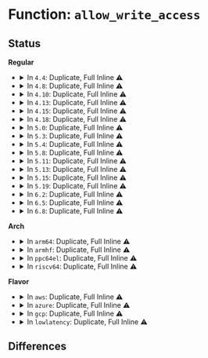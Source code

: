 # Function: <code>allow_write_access</code>

## Status
<b>Regular</b>
<ul>
<li>
<details>
<summary>In <code>4.4</code>: Duplicate, Full Inline ⚠️</summary>

**Collision:** Static Duplication

**Inline:** Full

**Transformation:** False

**Instances:**

```
In mm/mmap.c (ffffffff811c726b)
Location: include/linux/fs.h:2520
Inline: True
Inline callers:
  - mm/mmap.c:mmap_region
  - mm/mmap.c:mmap_region
```
```
In fs/exec.c (ffffffff8121289b)
Location: include/linux/fs.h:2520
Inline: True
Inline callers:
  - fs/exec.c:free_bprm
```
```
In fs/binfmt_script.c (ffffffff81266b72)
Location: include/linux/fs.h:2520
Inline: True
Inline callers:
  - fs/binfmt_script.c:load_script
```
```
In fs/binfmt_elf.c (ffffffff81267709)
Location: include/linux/fs.h:2520
Inline: True
Inline callers:
  - fs/binfmt_elf.c:load_elf_binary
  - fs/binfmt_elf.c:load_elf_binary
```
```
In fs/compat_binfmt_elf.c (ffffffff8126a3ae)
Location: include/linux/fs.h:2520
Inline: True
Inline callers:
  - fs/compat_binfmt_elf.c:load_elf_binary
  - fs/compat_binfmt_elf.c:load_elf_binary
```
</details>
</li>
<li>
<details>
<summary>In <code>4.8</code>: Duplicate, Full Inline ⚠️</summary>

**Collision:** Static Duplication

**Inline:** Full

**Transformation:** False

**Instances:**

```
In mm/mmap.c (ffffffff811e37f8)
Location: include/linux/fs.h:2635
Inline: True
Inline callers:
  - mm/mmap.c:mmap_region
  - mm/mmap.c:mmap_region
```
```
In fs/exec.c (ffffffff8123937b)
Location: include/linux/fs.h:2635
Inline: True
Inline callers:
  - fs/exec.c:free_bprm
```
```
In fs/binfmt_script.c (ffffffff81292f12)
Location: include/linux/fs.h:2635
Inline: True
Inline callers:
  - fs/binfmt_script.c:load_script
```
```
In fs/binfmt_elf.c (ffffffff8129454b)
Location: include/linux/fs.h:2635
Inline: True
Inline callers:
  - fs/binfmt_elf.c:load_elf_binary
  - fs/binfmt_elf.c:load_elf_binary
```
```
In fs/compat_binfmt_elf.c (ffffffff81296e3c)
Location: include/linux/fs.h:2635
Inline: True
Inline callers:
  - fs/compat_binfmt_elf.c:load_elf_binary
  - fs/compat_binfmt_elf.c:load_elf_binary
```
</details>
</li>
<li>
<details>
<summary>In <code>4.10</code>: Duplicate, Full Inline ⚠️</summary>

**Collision:** Static Duplication

**Inline:** Full

**Transformation:** False

**Instances:**

```
In mm/mmap.c (ffffffff811f37d8)
Location: include/linux/fs.h:2604
Inline: True
Inline callers:
  - mm/mmap.c:mmap_region
  - mm/mmap.c:mmap_region
```
```
In fs/exec.c (ffffffff8124c0bb)
Location: include/linux/fs.h:2604
Inline: True
Inline callers:
  - fs/exec.c:free_bprm
```
```
In fs/binfmt_script.c (ffffffff812a7c92)
Location: include/linux/fs.h:2604
Inline: True
Inline callers:
  - fs/binfmt_script.c:load_script
```
```
In fs/binfmt_elf.c (ffffffff812a8f37)
Location: include/linux/fs.h:2604
Inline: True
Inline callers:
  - fs/binfmt_elf.c:load_elf_binary
  - fs/binfmt_elf.c:load_elf_binary
```
```
In fs/compat_binfmt_elf.c (ffffffff812ab9fb)
Location: include/linux/fs.h:2604
Inline: True
Inline callers:
  - fs/compat_binfmt_elf.c:load_elf_binary
  - fs/compat_binfmt_elf.c:load_elf_binary
```
</details>
</li>
<li>
<details>
<summary>In <code>4.13</code>: Duplicate, Full Inline ⚠️</summary>

**Collision:** Static Duplication

**Inline:** Full

**Transformation:** False

**Instances:**

```
In mm/mmap.c (ffffffff811fe838)
Location: include/linux/fs.h:2729
Inline: True
Inline callers:
  - mm/mmap.c:mmap_region
  - mm/mmap.c:mmap_region
```
```
In fs/exec.c (ffffffff812581cb)
Location: include/linux/fs.h:2729
Inline: True
Inline callers:
  - fs/exec.c:free_bprm
```
```
In fs/binfmt_script.c (ffffffff812b4504)
Location: include/linux/fs.h:2729
Inline: True
Inline callers:
  - fs/binfmt_script.c:load_script
```
```
In fs/binfmt_elf.c (ffffffff812b58e7)
Location: include/linux/fs.h:2729
Inline: True
Inline callers:
  - fs/binfmt_elf.c:load_elf_binary
  - fs/binfmt_elf.c:load_elf_binary
```
```
In fs/compat_binfmt_elf.c (ffffffff812b889d)
Location: include/linux/fs.h:2729
Inline: True
Inline callers:
  - fs/compat_binfmt_elf.c:load_elf_binary
  - fs/compat_binfmt_elf.c:load_elf_binary
```
</details>
</li>
<li>
<details>
<summary>In <code>4.15</code>: Duplicate, Full Inline ⚠️</summary>

**Collision:** Static Duplication

**Inline:** Full

**Transformation:** False

**Instances:**

```
In mm/mmap.c (ffffffff81216dee)
Location: include/linux/fs.h:2790
Inline: True
Inline callers:
  - mm/mmap.c:mmap_region
  - mm/mmap.c:mmap_region
```
```
In fs/exec.c (ffffffff8127a5fb)
Location: include/linux/fs.h:2790
Inline: True
Inline callers:
  - fs/exec.c:free_bprm
```
```
In fs/binfmt_script.c (ffffffff812d7d9f)
Location: include/linux/fs.h:2790
Inline: True
Inline callers:
  - fs/binfmt_script.c:load_script
```
```
In fs/binfmt_elf.c (ffffffff812d91f3)
Location: include/linux/fs.h:2790
Inline: True
Inline callers:
  - fs/binfmt_elf.c:load_elf_binary
  - fs/binfmt_elf.c:load_elf_binary
```
```
In fs/compat_binfmt_elf.c (ffffffff812dc194)
Location: include/linux/fs.h:2790
Inline: True
Inline callers:
  - fs/compat_binfmt_elf.c:load_elf_binary
  - fs/compat_binfmt_elf.c:load_elf_binary
```
</details>
</li>
<li>
<details>
<summary>In <code>4.18</code>: Duplicate, Full Inline ⚠️</summary>

**Collision:** Static Duplication

**Inline:** Full

**Transformation:** False

**Instances:**

```
In mm/mmap.c (ffffffff81237dda)
Location: include/linux/fs.h:2812
Inline: True
Inline callers:
  - mm/mmap.c:mmap_region
  - mm/mmap.c:mmap_region
```
```
In fs/exec.c (ffffffff812a116b)
Location: include/linux/fs.h:2812
Inline: True
Inline callers:
  - fs/exec.c:free_bprm
```
```
In fs/binfmt_script.c (ffffffff81302dff)
Location: include/linux/fs.h:2812
Inline: True
Inline callers:
  - fs/binfmt_script.c:load_script
```
```
In fs/binfmt_elf.c (ffffffff8130535a)
Location: include/linux/fs.h:2812
Inline: True
Inline callers:
  - fs/binfmt_elf.c:load_elf_binary
  - fs/binfmt_elf.c:load_elf_binary
```
```
In fs/compat_binfmt_elf.c (ffffffff81308d2e)
Location: include/linux/fs.h:2812
Inline: True
Inline callers:
  - fs/compat_binfmt_elf.c:load_elf_binary
  - fs/compat_binfmt_elf.c:load_elf_binary
```
</details>
</li>
<li>
<details>
<summary>In <code>5.0</code>: Duplicate, Full Inline ⚠️</summary>

**Collision:** Static Duplication

**Inline:** Full

**Transformation:** False

**Instances:**

```
In mm/mmap.c (ffffffff8124b773)
Location: include/linux/fs.h:2883
Inline: True
Inline callers:
  - mm/mmap.c:mmap_region
  - mm/mmap.c:mmap_region
```
```
In fs/exec.c (ffffffff812b616b)
Location: include/linux/fs.h:2883
Inline: True
Inline callers:
  - fs/exec.c:free_bprm
  - fs/exec.c:kernel_read_file
```
```
In fs/binfmt_script.c (ffffffff8131848f)
Location: include/linux/fs.h:2883
Inline: True
Inline callers:
  - fs/binfmt_script.c:load_script
```
```
In fs/binfmt_elf.c (ffffffff8131ab33)
Location: include/linux/fs.h:2883
Inline: True
Inline callers:
  - fs/binfmt_elf.c:load_elf_binary
  - fs/binfmt_elf.c:load_elf_binary
```
```
In fs/compat_binfmt_elf.c (ffffffff8131e53e)
Location: include/linux/fs.h:2883
Inline: True
Inline callers:
  - fs/compat_binfmt_elf.c:load_elf_binary
  - fs/compat_binfmt_elf.c:load_elf_binary
```
</details>
</li>
<li>
<details>
<summary>In <code>5.3</code>: Duplicate, Full Inline ⚠️</summary>

**Collision:** Static Duplication

**Inline:** Full

**Transformation:** False

**Instances:**

```
In mm/mmap.c (ffffffff8125dc3a)
Location: include/linux/fs.h:2889
Inline: True
Inline callers:
  - mm/mmap.c:mmap_region
  - mm/mmap.c:mmap_region
```
```
In fs/exec.c (ffffffff812d2ee5)
Location: include/linux/fs.h:2889
Inline: True
Inline callers:
  - fs/exec.c:free_bprm
  - fs/exec.c:kernel_read_file
```
```
In fs/binfmt_script.c (ffffffff8133fdcf)
Location: include/linux/fs.h:2889
Inline: True
Inline callers:
  - fs/binfmt_script.c:load_script
```
```
In fs/binfmt_elf.c (ffffffff81342097)
Location: include/linux/fs.h:2889
Inline: True
Inline callers:
  - fs/binfmt_elf.c:load_elf_binary
  - fs/binfmt_elf.c:load_elf_binary
```
```
In fs/compat_binfmt_elf.c (ffffffff81345922)
Location: include/linux/fs.h:2889
Inline: True
Inline callers:
  - fs/compat_binfmt_elf.c:load_elf_binary
  - fs/compat_binfmt_elf.c:load_elf_binary
```
</details>
</li>
<li>
<details>
<summary>In <code>5.4</code>: Duplicate, Full Inline ⚠️</summary>

**Collision:** Static Duplication

**Inline:** Full

**Transformation:** False

**Instances:**

```
In mm/mmap.c (ffffffff8126c40a)
Location: include/linux/fs.h:2951
Inline: True
Inline callers:
  - mm/mmap.c:mmap_region
  - mm/mmap.c:mmap_region
```
```
In fs/exec.c (ffffffff812e49f5)
Location: include/linux/fs.h:2951
Inline: True
Inline callers:
  - fs/exec.c:free_bprm
  - fs/exec.c:kernel_read_file
```
```
In fs/verity/enable.c (ffffffff8134fea3)
Location: include/linux/fs.h:2951
Inline: True
Inline callers:
  - fs/verity/enable.c:fsverity_ioctl_enable
```
```
In fs/binfmt_script.c (ffffffff8135833f)
Location: include/linux/fs.h:2951
Inline: True
Inline callers:
  - fs/binfmt_script.c:load_script
```
```
In fs/binfmt_elf.c (ffffffff8135a49a)
Location: include/linux/fs.h:2951
Inline: True
Inline callers:
  - fs/binfmt_elf.c:load_elf_binary
  - fs/binfmt_elf.c:load_elf_binary
```
```
In fs/compat_binfmt_elf.c (ffffffff8135dc0a)
Location: include/linux/fs.h:2951
Inline: True
Inline callers:
  - fs/compat_binfmt_elf.c:load_elf_binary
  - fs/compat_binfmt_elf.c:load_elf_binary
```
</details>
</li>
<li>
<details>
<summary>In <code>5.8</code>: Duplicate, Full Inline ⚠️</summary>

**Collision:** Static Duplication

**Inline:** Full

**Transformation:** False

**Instances:**

```
In mm/mmap.c (ffffffff8129c2ea)
Location: include/linux/fs.h:2993
Inline: True
Inline callers:
  - mm/mmap.c:mmap_region
  - mm/mmap.c:mmap_region
```
```
In fs/exec.c (ffffffff8131cc3e)
Location: include/linux/fs.h:2993
Inline: True
Inline callers:
  - fs/exec.c:exec_binprm
  - fs/exec.c:free_bprm
```
```
In fs/verity/enable.c (ffffffff81396713)
Location: include/linux/fs.h:2993
Inline: True
Inline callers:
  - fs/verity/enable.c:fsverity_ioctl_enable
```
```
In fs/binfmt_elf.c (ffffffff813a0da9)
Location: include/linux/fs.h:2993
Inline: True
Inline callers:
  - fs/binfmt_elf.c:load_elf_binary
  - fs/binfmt_elf.c:load_elf_binary
```
```
In fs/compat_binfmt_elf.c (ffffffff813a4524)
Location: include/linux/fs.h:2993
Inline: True
Inline callers:
  - fs/compat_binfmt_elf.c:load_elf_binary
  - fs/compat_binfmt_elf.c:load_elf_binary
```
</details>
</li>
<li>
<details>
<summary>In <code>5.11</code>: Duplicate, Full Inline ⚠️</summary>

**Collision:** Static Duplication

**Inline:** Full

**Transformation:** False

**Instances:**

```
In mm/mmap.c (ffffffff812a74c2)
Location: include/linux/fs.h:2828
Inline: True
Inline callers:
  - mm/mmap.c:mmap_region
  - mm/mmap.c:mmap_region
  - mm/mmap.c:__remove_shared_vm_struct
```
```
In fs/exec.c (ffffffff81327dd2)
Location: include/linux/fs.h:2828
Inline: True
Inline callers:
  - fs/exec.c:exec_binprm
  - fs/exec.c:free_bprm
```
```
In fs/kernel_read_file.c (ffffffff81365bf7)
Location: include/linux/fs.h:2828
Inline: True
Inline callers:
  - fs/kernel_read_file.c:kernel_read_file
```
```
In fs/verity/enable.c (ffffffff813a8433)
Location: include/linux/fs.h:2828
Inline: True
Inline callers:
  - fs/verity/enable.c:fsverity_ioctl_enable
```
```
In fs/binfmt_elf.c (ffffffff813b1f09)
Location: include/linux/fs.h:2828
Inline: True
Inline callers:
  - fs/binfmt_elf.c:load_elf_binary
  - fs/binfmt_elf.c:load_elf_binary
```
```
In fs/compat_binfmt_elf.c (ffffffff813b5256)
Location: include/linux/fs.h:2828
Inline: True
Inline callers:
  - fs/compat_binfmt_elf.c:load_elf_binary
  - fs/compat_binfmt_elf.c:load_elf_binary
```
</details>
</li>
<li>
<details>
<summary>In <code>5.13</code>: Duplicate, Full Inline ⚠️</summary>

**Collision:** Static Duplication

**Inline:** Full

**Transformation:** False

**Instances:**

```
In mm/mmap.c (ffffffff812ad204)
Location: include/linux/fs.h:3081
Inline: True
Inline callers:
  - mm/mmap.c:mmap_region
  - mm/mmap.c:mmap_region
  - mm/mmap.c:__remove_shared_vm_struct
```
```
In fs/exec.c (ffffffff8132dd02)
Location: include/linux/fs.h:3081
Inline: True
Inline callers:
  - fs/exec.c:exec_binprm
  - fs/exec.c:free_bprm
```
```
In fs/kernel_read_file.c (ffffffff8136c637)
Location: include/linux/fs.h:3081
Inline: True
Inline callers:
  - fs/kernel_read_file.c:kernel_read_file
```
```
In fs/verity/enable.c (ffffffff813af48c)
Location: include/linux/fs.h:3081
Inline: True
Inline callers:
  - fs/verity/enable.c:fsverity_ioctl_enable
```
```
In fs/binfmt_elf.c (ffffffff813b9068)
Location: include/linux/fs.h:3081
Inline: True
Inline callers:
  - fs/binfmt_elf.c:load_elf_binary
  - fs/binfmt_elf.c:load_elf_binary
```
```
In fs/compat_binfmt_elf.c (ffffffff813bc266)
Location: include/linux/fs.h:3081
Inline: True
Inline callers:
  - fs/compat_binfmt_elf.c:load_elf_binary
  - fs/compat_binfmt_elf.c:load_elf_binary
```
</details>
</li>
<li>
<details>
<summary>In <code>5.15</code>: Duplicate, Full Inline ⚠️</summary>

**Collision:** Static Duplication

**Inline:** Full

**Transformation:** False

**Instances:**

```
In kernel/fork.c (ffffffff810b3350)
Location: include/linux/fs.h:3069
Inline: True
Inline callers:
  - kernel/fork.c:replace_mm_exe_file
  - kernel/fork.c:mmput_async_fn
  - kernel/fork.c:mmput
```
```
In fs/exec.c (ffffffff8137b4e2)
Location: include/linux/fs.h:3069
Inline: True
Inline callers:
  - fs/exec.c:exec_binprm
  - fs/exec.c:free_bprm
```
```
In fs/kernel_read_file.c (ffffffff813bb307)
Location: include/linux/fs.h:3069
Inline: True
Inline callers:
  - fs/kernel_read_file.c:kernel_read_file
```
```
In fs/verity/enable.c (ffffffff813ff03c)
Location: include/linux/fs.h:3069
Inline: True
Inline callers:
  - fs/verity/enable.c:fsverity_ioctl_enable
```
```
In fs/binfmt_elf.c (ffffffff81408d78)
Location: include/linux/fs.h:3069
Inline: True
Inline callers:
  - fs/binfmt_elf.c:load_elf_binary
  - fs/binfmt_elf.c:load_elf_binary
```
```
In fs/compat_binfmt_elf.c (ffffffff8140bf66)
Location: include/linux/fs.h:3069
Inline: True
Inline callers:
  - fs/compat_binfmt_elf.c:load_elf_binary
  - fs/compat_binfmt_elf.c:load_elf_binary
```
</details>
</li>
<li>
<details>
<summary>In <code>5.19</code>: Duplicate, Full Inline ⚠️</summary>

**Collision:** Static Duplication

**Inline:** Full

**Transformation:** False

**Instances:**

```
In kernel/fork.c (ffffffff810c9570)
Location: include/linux/fs.h:2835
Inline: True
Inline callers:
  - kernel/fork.c:replace_mm_exe_file
  - kernel/fork.c:mmput_async_fn
  - kernel/fork.c:mmput
```
```
In fs/exec.c (ffffffff813fa596)
Location: include/linux/fs.h:2835
Inline: True
Inline callers:
  - fs/exec.c:exec_binprm
  - fs/exec.c:free_bprm
```
```
In fs/kernel_read_file.c (ffffffff8144129c)
Location: include/linux/fs.h:2835
Inline: True
Inline callers:
  - fs/kernel_read_file.c:kernel_read_file
```
```
In fs/verity/enable.c (ffffffff81472bd7)
Location: include/linux/fs.h:2835
Inline: True
Inline callers:
  - fs/verity/enable.c:fsverity_ioctl_enable
```
```
In fs/binfmt_elf.c (ffffffff8147d9f2)
Location: include/linux/fs.h:2835
Inline: True
Inline callers:
  - fs/binfmt_elf.c:load_elf_binary
  - fs/binfmt_elf.c:load_elf_binary
```
```
In fs/compat_binfmt_elf.c (ffffffff814808a7)
Location: include/linux/fs.h:2835
Inline: True
Inline callers:
  - fs/compat_binfmt_elf.c:load_elf_binary
  - fs/compat_binfmt_elf.c:load_elf_binary
```
</details>
</li>
<li>
<details>
<summary>In <code>6.2</code>: Duplicate, Full Inline ⚠️</summary>

**Collision:** Static Duplication

**Inline:** Full

**Transformation:** False

**Instances:**

```
In kernel/fork.c (ffffffff810e6acf)
Location: include/linux/fs.h:2989
Inline: True
Inline callers:
  - kernel/fork.c:replace_mm_exe_file
  - kernel/fork.c:__mmput
```
```
In fs/exec.c (ffffffff814840c6)
Location: include/linux/fs.h:2989
Inline: True
Inline callers:
  - fs/exec.c:exec_binprm
  - fs/exec.c:free_bprm
```
```
In fs/kernel_read_file.c (ffffffff814d017e)
Location: include/linux/fs.h:2989
Inline: True
Inline callers:
  - fs/kernel_read_file.c:kernel_read_file
```
```
In fs/verity/enable.c (ffffffff8150492e)
Location: include/linux/fs.h:2989
Inline: True
Inline callers:
  - fs/verity/enable.c:fsverity_ioctl_enable
```
```
In fs/binfmt_elf.c (ffffffff815107c2)
Location: include/linux/fs.h:2989
Inline: True
Inline callers:
  - fs/binfmt_elf.c:load_elf_binary
  - fs/binfmt_elf.c:load_elf_binary
```
```
In fs/compat_binfmt_elf.c (ffffffff81513842)
Location: include/linux/fs.h:2989
Inline: True
Inline callers:
  - fs/compat_binfmt_elf.c:load_elf_binary
  - fs/compat_binfmt_elf.c:load_elf_binary
```
</details>
</li>
<li>
<details>
<summary>In <code>6.5</code>: Duplicate, Full Inline ⚠️</summary>

**Collision:** Static Duplication

**Inline:** Full

**Transformation:** False

**Instances:**

```
In kernel/fork.c (ffffffff810f248c)
Location: include/linux/fs.h:2603
Inline: True
Inline callers:
  - kernel/fork.c:replace_mm_exe_file
  - kernel/fork.c:__mmput
```
```
In fs/exec.c (ffffffff814b89d6)
Location: include/linux/fs.h:2603
Inline: True
Inline callers:
  - fs/exec.c:exec_binprm
  - fs/exec.c:free_bprm
```
```
In fs/kernel_read_file.c (ffffffff81506424)
Location: include/linux/fs.h:2603
Inline: True
Inline callers:
  - fs/kernel_read_file.c:kernel_read_file
```
```
In fs/verity/enable.c (ffffffff8153c02a)
Location: include/linux/fs.h:2603
Inline: True
Inline callers:
  - fs/verity/enable.c:fsverity_ioctl_enable
```
```
In fs/binfmt_elf.c (ffffffff815480fa)
Location: include/linux/fs.h:2603
Inline: True
Inline callers:
  - fs/binfmt_elf.c:load_elf_binary
  - fs/binfmt_elf.c:load_elf_binary
```
```
In fs/compat_binfmt_elf.c (ffffffff8154b2a5)
Location: include/linux/fs.h:2603
Inline: True
Inline callers:
  - fs/compat_binfmt_elf.c:load_elf_binary
  - fs/compat_binfmt_elf.c:load_elf_binary
```
</details>
</li>
<li>
<details>
<summary>In <code>6.8</code>: Duplicate, Full Inline ⚠️</summary>

**Collision:** Static Duplication

**Inline:** Full

**Transformation:** False

**Instances:**

```
In kernel/fork.c (ffffffff810fc07a)
Location: include/linux/fs.h:2887
Inline: True
Inline callers:
  - kernel/fork.c:replace_mm_exe_file
  - kernel/fork.c:__mmput
```
```
In fs/exec.c (ffffffff814eaee6)
Location: include/linux/fs.h:2887
Inline: True
Inline callers:
  - fs/exec.c:exec_binprm
  - fs/exec.c:alloc_bprm
  - fs/exec.c:free_bprm
```
```
In fs/kernel_read_file.c (ffffffff8153b144)
Location: include/linux/fs.h:2887
Inline: True
Inline callers:
  - fs/kernel_read_file.c:kernel_read_file
```
```
In fs/verity/enable.c (ffffffff8157130a)
Location: include/linux/fs.h:2887
Inline: True
Inline callers:
  - fs/verity/enable.c:fsverity_ioctl_enable
```
```
In fs/binfmt_elf.c (ffffffff8157d585)
Location: include/linux/fs.h:2887
Inline: True
Inline callers:
  - fs/binfmt_elf.c:load_elf_binary
  - fs/binfmt_elf.c:load_elf_binary
```
```
In fs/compat_binfmt_elf.c (ffffffff815806ba)
Location: include/linux/fs.h:2887
Inline: True
Inline callers:
  - fs/compat_binfmt_elf.c:load_elf_binary
  - fs/compat_binfmt_elf.c:load_elf_binary
```
</details>
</li>
</ul>
<b>Arch</b>
<ul>
<li>
<details>
<summary>In <code>arm64</code>: Duplicate, Full Inline ⚠️</summary>

**Collision:** Static Duplication

**Inline:** Full

**Transformation:** False

**Instances:**

```
In mm/mmap.c (ffff800010303794)
Location: include/linux/fs.h:2951
Inline: True
Inline callers:
  - mm/mmap.c:mmap_region
  - mm/mmap.c:mmap_region
  - mm/mmap.c:mmap_region
  - mm/mmap.c:mmap_region
```
```
In fs/exec.c (ffff80001038c790)
Location: include/linux/fs.h:2951
Inline: True
Inline callers:
  - fs/exec.c:free_bprm
  - fs/exec.c:free_bprm
  - fs/exec.c:kernel_read_file
  - fs/exec.c:kernel_read_file
```
```
In fs/verity/enable.c (ffff800010411a94)
Location: include/linux/fs.h:2951
Inline: True
Inline callers:
  - fs/verity/enable.c:fsverity_ioctl_enable
```
```
In fs/binfmt_script.c (ffff80001041d978)
Location: include/linux/fs.h:2951
Inline: True
Inline callers:
  - fs/binfmt_script.c:load_script
```
```
In fs/binfmt_elf.c (ffff80001041f9d4)
Location: include/linux/fs.h:2951
Inline: True
Inline callers:
  - fs/binfmt_elf.c:load_elf_binary
  - fs/binfmt_elf.c:load_elf_binary
  - fs/binfmt_elf.c:load_elf_binary
  - fs/binfmt_elf.c:load_elf_binary
```
```
In fs/compat_binfmt_elf.c (ffff800010423150)
Location: include/linux/fs.h:2951
Inline: True
Inline callers:
  - fs/compat_binfmt_elf.c:load_elf_binary
  - fs/compat_binfmt_elf.c:load_elf_binary
  - fs/compat_binfmt_elf.c:load_elf_binary
  - fs/compat_binfmt_elf.c:load_elf_binary
```
</details>
</li>
<li>
<details>
<summary>In <code>armhf</code>: Duplicate, Full Inline ⚠️</summary>

**Collision:** Static Duplication

**Inline:** Full

**Transformation:** False

**Instances:**

```
In mm/mmap.c (c0521e2c)
Location: include/linux/fs.h:2951
Inline: True
Inline callers:
  - mm/mmap.c:mmap_region
  - mm/mmap.c:mmap_region
```
```
In fs/exec.c (c0574254)
Location: include/linux/fs.h:2951
Inline: True
Inline callers:
  - fs/exec.c:free_bprm
  - fs/exec.c:kernel_read_file
```
```
In fs/verity/enable.c (c05de154)
Location: include/linux/fs.h:2951
Inline: True
Inline callers:
  - fs/verity/enable.c:fsverity_ioctl_enable
```
```
In fs/binfmt_script.c (c05e5fb8)
Location: include/linux/fs.h:2951
Inline: True
Inline callers:
  - fs/binfmt_script.c:load_script
```
```
In fs/binfmt_elf.c (c05e7c74)
Location: include/linux/fs.h:2951
Inline: True
Inline callers:
  - fs/binfmt_elf.c:load_elf_binary
  - fs/binfmt_elf.c:load_elf_binary
```
```
In fs/binfmt_elf_fdpic.c (c05ebdf8)
Location: include/linux/fs.h:2951
Inline: True
Inline callers:
  - fs/binfmt_elf_fdpic.c:load_elf_fdpic_binary
  - fs/binfmt_elf_fdpic.c:load_elf_fdpic_binary
```
```
In fs/binfmt_flat.c (c05ed4ec)
Location: include/linux/fs.h:2951
Inline: True
Inline callers:
  - fs/binfmt_flat.c:load_flat_shared_library
```
</details>
</li>
<li>
<details>
<summary>In <code>ppc64el</code>: Duplicate, Full Inline ⚠️</summary>

**Collision:** Static Duplication

**Inline:** Full

**Transformation:** False

**Instances:**

```
In mm/mmap.c (c0000000003d0288)
Location: include/linux/fs.h:2951
Inline: True
Inline callers:
  - mm/mmap.c:mmap_region
  - mm/mmap.c:mmap_region
```
```
In fs/exec.c (c000000000483eec)
Location: include/linux/fs.h:2951
Inline: True
Inline callers:
  - fs/exec.c:free_bprm
  - fs/exec.c:kernel_read_file
```
```
In fs/verity/enable.c (c00000000051f63c)
Location: include/linux/fs.h:2951
Inline: True
Inline callers:
  - fs/verity/enable.c:fsverity_ioctl_enable
```
```
In fs/binfmt_script.c (c00000000052c180)
Location: include/linux/fs.h:2951
Inline: True
Inline callers:
  - fs/binfmt_script.c:load_script
```
```
In fs/binfmt_elf.c (c00000000052e854)
Location: include/linux/fs.h:2951
Inline: True
Inline callers:
  - fs/binfmt_elf.c:load_elf_binary
  - fs/binfmt_elf.c:load_elf_binary
```
```
In fs/compat_binfmt_elf.c (c0000000005324c4)
Location: include/linux/fs.h:2951
Inline: True
Inline callers:
  - fs/compat_binfmt_elf.c:load_elf_binary
  - fs/compat_binfmt_elf.c:load_elf_binary
```
</details>
</li>
<li>
<details>
<summary>In <code>riscv64</code>: Duplicate, Full Inline ⚠️</summary>

**Collision:** Static Duplication

**Inline:** Full

**Transformation:** False

**Instances:**

```
In mm/mmap.c (ffffffe00021022e)
Location: include/linux/fs.h:2951
Inline: True
Inline callers:
  - mm/mmap.c:mmap_region
  - mm/mmap.c:mmap_region
```
```
In fs/exec.c (ffffffe00025d7ee)
Location: include/linux/fs.h:2951
Inline: True
Inline callers:
  - fs/exec.c:free_bprm
```
```
In fs/verity/enable.c (ffffffe0002b9c64)
Location: include/linux/fs.h:2951
Inline: True
Inline callers:
  - fs/verity/enable.c:fsverity_ioctl_enable
```
```
In fs/binfmt_script.c (ffffffe0002c0336)
Location: include/linux/fs.h:2951
Inline: True
Inline callers:
  - fs/binfmt_script.c:load_script
```
```
In fs/binfmt_elf.c (ffffffe0002c2568)
Location: include/linux/fs.h:2951
Inline: True
Inline callers:
  - fs/binfmt_elf.c:load_elf_binary
  - fs/binfmt_elf.c:load_elf_binary
```
```
In fs/binfmt_flat.c (ffffffe0002c387e)
Location: include/linux/fs.h:2951
Inline: True
Inline callers:
  - fs/binfmt_flat.c:load_flat_shared_library
```
</details>
</li>
</ul>
<b>Flavor</b>
<ul>
<li>
<details>
<summary>In <code>aws</code>: Duplicate, Full Inline ⚠️</summary>

**Collision:** Static Duplication

**Inline:** Full

**Transformation:** False

**Instances:**

```
In mm/mmap.c (ffffffff81264a5a)
Location: include/linux/fs.h:2951
Inline: True
Inline callers:
  - mm/mmap.c:mmap_region
  - mm/mmap.c:mmap_region
```
```
In fs/exec.c (ffffffff812dcfd5)
Location: include/linux/fs.h:2951
Inline: True
Inline callers:
  - fs/exec.c:free_bprm
  - fs/exec.c:kernel_read_file
```
```
In fs/verity/enable.c (ffffffff81348483)
Location: include/linux/fs.h:2951
Inline: True
Inline callers:
  - fs/verity/enable.c:fsverity_ioctl_enable
```
```
In fs/binfmt_script.c (ffffffff8135091f)
Location: include/linux/fs.h:2951
Inline: True
Inline callers:
  - fs/binfmt_script.c:load_script
```
```
In fs/binfmt_elf.c (ffffffff81352a7a)
Location: include/linux/fs.h:2951
Inline: True
Inline callers:
  - fs/binfmt_elf.c:load_elf_binary
  - fs/binfmt_elf.c:load_elf_binary
```
```
In fs/compat_binfmt_elf.c (ffffffff813561ea)
Location: include/linux/fs.h:2951
Inline: True
Inline callers:
  - fs/compat_binfmt_elf.c:load_elf_binary
  - fs/compat_binfmt_elf.c:load_elf_binary
```
</details>
</li>
<li>
<details>
<summary>In <code>azure</code>: Duplicate, Full Inline ⚠️</summary>

**Collision:** Static Duplication

**Inline:** Full

**Transformation:** False

**Instances:**

```
In mm/mmap.c (ffffffff81256e7a)
Location: include/linux/fs.h:2951
Inline: True
Inline callers:
  - mm/mmap.c:mmap_region
  - mm/mmap.c:mmap_region
```
```
In fs/exec.c (ffffffff812cdc55)
Location: include/linux/fs.h:2951
Inline: True
Inline callers:
  - fs/exec.c:free_bprm
  - fs/exec.c:kernel_read_file
```
```
In fs/verity/enable.c (ffffffff81339163)
Location: include/linux/fs.h:2951
Inline: True
Inline callers:
  - fs/verity/enable.c:fsverity_ioctl_enable
```
```
In fs/binfmt_script.c (ffffffff813415ff)
Location: include/linux/fs.h:2951
Inline: True
Inline callers:
  - fs/binfmt_script.c:load_script
```
```
In fs/binfmt_elf.c (ffffffff8134375a)
Location: include/linux/fs.h:2951
Inline: True
Inline callers:
  - fs/binfmt_elf.c:load_elf_binary
  - fs/binfmt_elf.c:load_elf_binary
```
```
In fs/compat_binfmt_elf.c (ffffffff81346eaa)
Location: include/linux/fs.h:2951
Inline: True
Inline callers:
  - fs/compat_binfmt_elf.c:load_elf_binary
  - fs/compat_binfmt_elf.c:load_elf_binary
```
</details>
</li>
<li>
<details>
<summary>In <code>gcp</code>: Duplicate, Full Inline ⚠️</summary>

**Collision:** Static Duplication

**Inline:** Full

**Transformation:** False

**Instances:**

```
In mm/mmap.c (ffffffff812627fa)
Location: include/linux/fs.h:2951
Inline: True
Inline callers:
  - mm/mmap.c:mmap_region
  - mm/mmap.c:mmap_region
```
```
In fs/exec.c (ffffffff812dade5)
Location: include/linux/fs.h:2951
Inline: True
Inline callers:
  - fs/exec.c:free_bprm
  - fs/exec.c:kernel_read_file
```
```
In fs/verity/enable.c (ffffffff81345f53)
Location: include/linux/fs.h:2951
Inline: True
Inline callers:
  - fs/verity/enable.c:fsverity_ioctl_enable
```
```
In fs/binfmt_script.c (ffffffff8134e3ef)
Location: include/linux/fs.h:2951
Inline: True
Inline callers:
  - fs/binfmt_script.c:load_script
```
```
In fs/binfmt_elf.c (ffffffff8135054a)
Location: include/linux/fs.h:2951
Inline: True
Inline callers:
  - fs/binfmt_elf.c:load_elf_binary
  - fs/binfmt_elf.c:load_elf_binary
```
```
In fs/compat_binfmt_elf.c (ffffffff81353cba)
Location: include/linux/fs.h:2951
Inline: True
Inline callers:
  - fs/compat_binfmt_elf.c:load_elf_binary
  - fs/compat_binfmt_elf.c:load_elf_binary
```
</details>
</li>
<li>
<details>
<summary>In <code>lowlatency</code>: Duplicate, Full Inline ⚠️</summary>

**Collision:** Static Duplication

**Inline:** Full

**Transformation:** False

**Instances:**

```
In mm/mmap.c (ffffffff812721ba)
Location: include/linux/fs.h:2951
Inline: True
Inline callers:
  - mm/mmap.c:mmap_region
  - mm/mmap.c:mmap_region
```
```
In fs/exec.c (ffffffff812ebce5)
Location: include/linux/fs.h:2951
Inline: True
Inline callers:
  - fs/exec.c:free_bprm
  - fs/exec.c:kernel_read_file
```
```
In fs/verity/enable.c (ffffffff81359233)
Location: include/linux/fs.h:2951
Inline: True
Inline callers:
  - fs/verity/enable.c:fsverity_ioctl_enable
```
```
In fs/binfmt_script.c (ffffffff8136196f)
Location: include/linux/fs.h:2951
Inline: True
Inline callers:
  - fs/binfmt_script.c:load_script
```
```
In fs/binfmt_elf.c (ffffffff81363aca)
Location: include/linux/fs.h:2951
Inline: True
Inline callers:
  - fs/binfmt_elf.c:load_elf_binary
  - fs/binfmt_elf.c:load_elf_binary
```
```
In fs/compat_binfmt_elf.c (ffffffff8136747a)
Location: include/linux/fs.h:2951
Inline: True
Inline callers:
  - fs/compat_binfmt_elf.c:load_elf_binary
  - fs/compat_binfmt_elf.c:load_elf_binary
```
</details>
</li>
</ul>

## Differences
